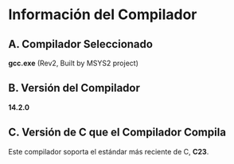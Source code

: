 
# Información del Compilador

## A. Compilador Seleccionado
**gcc.exe** (Rev2, Built by MSYS2 project)

## B. Versión del Compilador
**14.2.0**

## C. Versión de C que el Compilador Compila
Este compilador soporta el estándar más reciente de C, **C23**.




